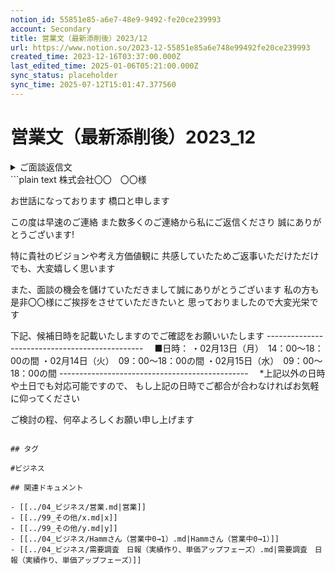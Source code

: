 ```yaml
---
notion_id: 55851e85-a6e7-48e9-9492-fe20ce239993
account: Secondary
title: 営業文（最新添削後）2023/12
url: https://www.notion.so/2023-12-55851e85a6e748e99492fe20ce239993
created_time: 2023-12-16T03:37:00.000Z
last_edited_time: 2025-01-06T05:21:00.000Z
sync_status: placeholder
sync_time: 2025-07-12T15:01:47.377560
---
```

# 営業文（最新添削後）2023_12

<details>
<summary>ご面談返信文</summary>
</details>
  ```plain text
株式会社〇〇　〇〇様

お世話になっております
橋口と申します


この度は早速のご連絡
また数多くのご連絡から私にご返信くださり
誠にありがとうございます!

特に貴社のビジョンや考え方価値観に
共感していたためご返事いただけただけでも、大変嬉しく思います

また、面談の機会を儲けていただきまして誠にありがとうございます
私の方も是非〇〇様にご挨拶をさせていただきたいと
思っておりましたので大変光栄です


下記、候補日時を記載いたしますのでご確認をお願いいたします
-----------------------------------------------　
■日時：
・02月13日（月）　14：00～18：00の間
・02月14日（火）　09：00～18：00の間
・02月15日（水）　09：00～18：00の間
-----------------------------------------------　
*上記以外の日時や土日でも対応可能ですので、
もし上記の日時でご都合が合わなければお気軽に仰ってください

ご検討の程、何卒よろしくお願い申し上げます
  ```

## タグ

#ビジネス 

## 関連ドキュメント

- [[../04_ビジネス/営業.md|営業]]
- [[../99_その他/x.md|x]]
- [[../99_その他/y.md|y]]
- [[../04_ビジネス/Hammさん（営業中0→1）.md|Hammさん（営業中0→1）]]
- [[../04_ビジネス/需要調査　日報（実績作り、単価アップフェーズ）.md|需要調査　日報（実績作り、単価アップフェーズ）]]
